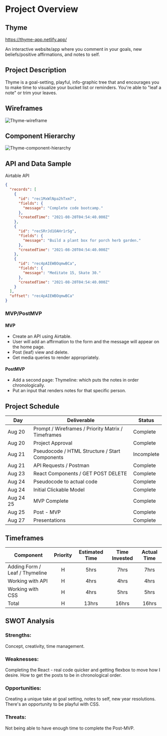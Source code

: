 # Project Overview

## Thyme

https://thyme-app.netlify.app/

An interactive website/app where you comment in your goals, new beliefs/positive affirmations, and notes to self.

## Project Description

Thyme is a goal-setting, playful, info-graphic tree that and encourages you to make time to visualize your bucket list or reminders. You're able to "leaf a note" or trim your leaves.

## Wireframes

![Thyme-wireframe](https://i.imgur.com/rOceIFD.png)

## Component Hierarchy

![Thyme-component-hierarchy](https://i.imgur.com/FFZn7fx.png)

## API and Data Sample

Airtable API

```json
{
  "records": [
    {
      "id": "rec1MxWlNpa2hTxm7",
      "fields": {
        "message": "Complete code bootcamp."
      },
      "createdTime": "2021-08-20T04:54:40.000Z"
    },
    {
      "id": "recSRrJd1OAHr1rSg",
      "fields": {
        "message": "Build a plant box for porch herb garden."
      },
      "createdTime": "2021-08-20T04:54:40.000Z"
    },
    {
      "id": "rec4pAIEWBOqmwBCa",
      "fields": {
        "message": "Meditate 15, Skate 30."
      },
      "createdTime": "2021-08-20T04:54:40.000Z"
    }
  ],
  "offset": "rec4pAIEWBOqmwBCa"
}
```

### MVP/PostMVP

#### MVP

- Create an API using Airtable.
- User will add an affirmation to the form and the message will appear on the home page.
- Post (leaf) view and delete.
- Get media queries to render appropriately.

#### PostMVP

- Add a second page: Thymeline: which puts the notes in order chronologically.
- Put an input that renders notes for that specific person.

## Project Schedule

| Day       | Deliverable                                        | Status     |
| --------- | -------------------------------------------------- | ---------- |
| Aug 20    | Prompt / Wireframes / Priority Matrix / Timeframes | Complete   |
| Aug 20    | Project Approval                                   | Complete   |
| Aug 21    | Pseudocode / HTML Structure / Start Components     | Incomplete |
| Aug 21    | API Requests / Postman                             | Complete   |
| Aug 23    | React Components / GET POST DELETE                 | Complete   |
| Aug 24    | Pseudocode to actual code                          | Complete   |
| Aug 24    | Initial Clickable Model                            | Complete   |
| Aug 24 25 | MVP Complete                                       | Complete   |
| Aug 25    | Post - MVP                                         | Complete   |
| Aug 27    | Presentations                                      | Complete   |

## Timeframes

| Component                      | Priority | Estimated Time | Time Invested | Actual Time |
| ------------------------------ | :------: | :------------: | :-----------: | :---------: |
| Adding Form / Leaf / Thymeline |    H     |      5hrs      |     7hrs      |    7hrs     |
| Working with API               |    H     |      4hrs      |     4hrs      |    4hrs     |
| Working with CSS               |    H     |      4hrs      |     5hrs      |    5hrs     |
| Total                          |    H     |     13hrs      |     16hrs     |    16hrs    |

## SWOT Analysis

### Strengths:

Concept, creativity, time management.

### Weaknesses:

Completing the React - real code quicker and getting flexbox to move how I desire. How to get the posts to be in chronological order.

### Opportunities:

Creating a unique take at goal setting, notes to self, new year resolutions. There's an opportunity to be playful with CSS.

### Threats:

Not being able to have enough time to complete the Post-MVP.
